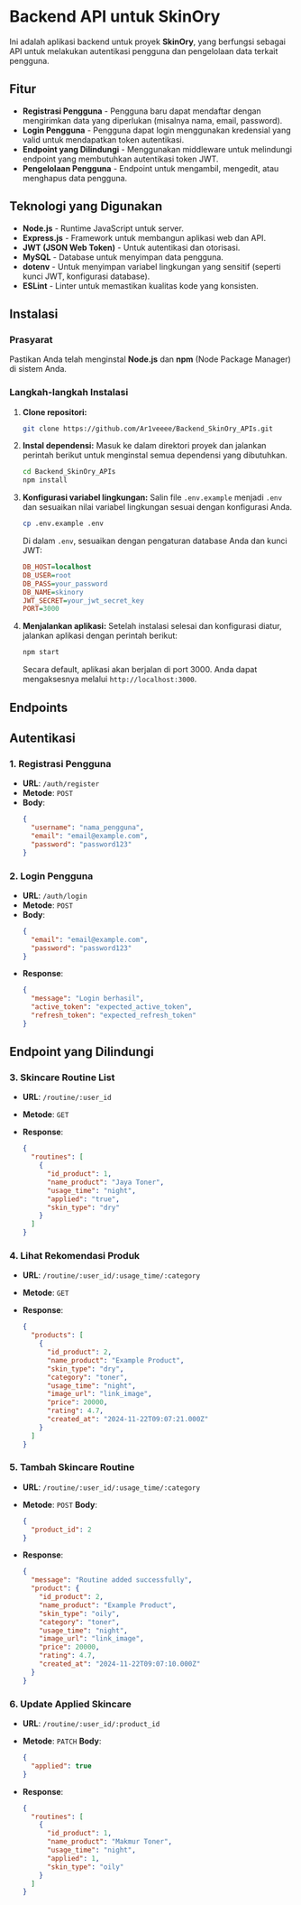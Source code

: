 # Backend API untuk SkinOry

Ini adalah aplikasi backend untuk proyek **SkinOry**, yang berfungsi sebagai API untuk melakukan autentikasi pengguna dan pengelolaan data terkait pengguna.

## Fitur

- **Registrasi Pengguna** - Pengguna baru dapat mendaftar dengan mengirimkan data yang diperlukan (misalnya nama, email, password).
- **Login Pengguna** - Pengguna dapat login menggunakan kredensial yang valid untuk mendapatkan token autentikasi.
- **Endpoint yang Dilindungi** - Menggunakan middleware untuk melindungi endpoint yang membutuhkan autentikasi token JWT.
- **Pengelolaan Pengguna** - Endpoint untuk mengambil, mengedit, atau menghapus data pengguna.

## Teknologi yang Digunakan

- **Node.js** - Runtime JavaScript untuk server.
- **Express.js** - Framework untuk membangun aplikasi web dan API.
- **JWT (JSON Web Token)** - Untuk autentikasi dan otorisasi.
- **MySQL** - Database untuk menyimpan data pengguna.
- **dotenv** - Untuk menyimpan variabel lingkungan yang sensitif (seperti kunci JWT, konfigurasi database).
- **ESLint** - Linter untuk memastikan kualitas kode yang konsisten.

## Instalasi

### Prasyarat

Pastikan Anda telah menginstal **Node.js** dan **npm** (Node Package Manager) di sistem Anda.

### Langkah-langkah Instalasi

1. **Clone repositori:**

   ```bash
   git clone https://github.com/Ar1veeee/Backend_SkinOry_APIs.git
   ```

2. **Instal dependensi:**
   Masuk ke dalam direktori proyek dan jalankan perintah berikut untuk menginstal semua dependensi yang dibutuhkan.

   ```bash
   cd Backend_SkinOry_APIs
   npm install
   ```

3. **Konfigurasi variabel lingkungan:**
   Salin file `.env.example` menjadi `.env` dan sesuaikan nilai variabel lingkungan sesuai dengan konfigurasi Anda.

   ```bash
   cp .env.example .env
   ```

   Di dalam `.env`, sesuaikan dengan pengaturan database Anda dan kunci JWT:

   ```ini
   DB_HOST=localhost
   DB_USER=root
   DB_PASS=your_password
   DB_NAME=skinory
   JWT_SECRET=your_jwt_secret_key
   PORT=3000
   ```

4. **Menjalankan aplikasi:**
   Setelah instalasi selesai dan konfigurasi diatur, jalankan aplikasi dengan perintah berikut:

   ```bash
   npm start
   ```

   Secara default, aplikasi akan berjalan di port 3000. Anda dapat mengaksesnya melalui `http://localhost:3000`.

## Endpoints

## Autentikasi

### 1. **Registrasi Pengguna**

- **URL**: `/auth/register`
- **Metode**: `POST`
- **Body**:
  ```json
  {
    "username": "nama_pengguna",
    "email": "email@example.com",
    "password": "password123"
  }
  ```

### 2. **Login Pengguna**

- **URL**: `/auth/login`
- **Metode**: `POST`
- **Body**:
  ```json
  {
    "email": "email@example.com",
    "password": "password123"
  }
  ```
- **Response**:
  ```json
  {
    "message": "Login berhasil",
    "active_token": "expected_active_token",
    "refresh_token": "expected_refresh_token"
  }
  ```

## Endpoint yang Dilindungi

### 3. **Skincare Routine List**

- **URL**: `/routine/:user_id`
- **Metode**: `GET`
- **Response**:

  ```json
  {
    "routines": [
      {
        "id_product": 1,
        "name_product": "Jaya Toner",
        "usage_time": "night",
        "applied": "true",
        "skin_type": "dry"
      }
    ]
  }
  ```

### 4. **Lihat Rekomendasi Produk**

- **URL**: `/routine/:user_id/:usage_time/:category`
- **Metode**: `GET`
- **Response**:

  ```json
  {
    "products": [
      {
        "id_product": 2,
        "name_product": "Example Product",
        "skin_type": "dry",
        "category": "toner",
        "usage_time": "night",
        "image_url": "link_image",
        "price": 20000,
        "rating": 4.7,
        "created_at": "2024-11-22T09:07:21.000Z"
      }
    ]
  }
  ```

### 5. **Tambah Skincare Routine**

- **URL**: `/routine/:user_id/:usage_time/:category`
- **Metode**: `POST`
  **Body**:
  ```json
  {
    "product_id": 2
  }
  ```
- **Response**:

  ```json
  {
    "message": "Routine added successfully",
    "product": {
      "id_product": 2,
      "name_product": "Example Product",
      "skin_type": "oily",
      "category": "toner",
      "usage_time": "night",
      "image_url": "link_image",
      "price": 20000,
      "rating": 4.7,
      "created_at": "2024-11-22T09:07:10.000Z"
    }
  }
  ```

### 6. **Update Applied Skincare**

- **URL**: `/routine/:user_id/:product_id`
- **Metode**: `PATCH`
  **Body**:
  ```json
  {
    "applied": true
  }
  ```
- **Response**:

  ```json
  {
    "routines": [
      {
        "id_product": 1,
        "name_product": "Makmur Toner",
        "usage_time": "night",
        "applied": 1,
        "skin_type": "oily"
      }
    ]
  }
  ```

##
